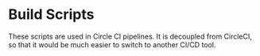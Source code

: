 # Build Scripts

These scripts are used in Circle CI pipelines. It is decoupled from CircleCI, so that it would be much easier to switch to another CI/CD tool.